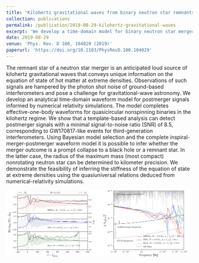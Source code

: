 ```yaml
---
title: "Kilohertz gravitational waves from binary neutron star remnants: time-domain model and constraints on extreme matter"
collection: publications
permalink: /publication/2019-08-29-kilohertz-gravitational-waves
excerpt: 'We develop a time-domain model for binary neutron star merger remnants, in order to complete existing inspiral templates in the kiloHertz regime. Furthermore, we show interesting applications with advanced configuration of LIGO and Virgo detectors.'
date: 2019-08-29
venue: 'Phys. Rev. D 100, 104029 (2019)'
paperurl: 'https://doi.org/10.1103/PhysRevD.100.104029'
---
```


The remnant star of a neutron star merger is an anticipated loud source of kilohertz gravitational waves that conveys unique information on the equation of state of hot matter at extreme densities. Observations of such signals are hampered by the photon shot noise of ground-based interferometers and pose a challenge for gravitational-wave astronomy. We develop an analytical time-domain waveform model for postmerger signals informed by numerical relativity simulations. The model completes effective-one-body waveforms for quasicircular nonspinning binaries in the kilohertz regime. We show that a template-based analysis can detect postmerger signals with a minimal signal-to-noise ratio (SNR) of 8.5, corresponding to GW170817-like events for third-generation interferometers. Using Bayesian model selection and the complete inspiral-merger-postmerger waveform model it is possible to infer whether the merger outcome is a prompt collapse to a black hole or a remnant star. In the latter case, the radius of the maximum mass (most compact) nonrotating neutron star can be determined to kilometer precision. We demonstrate the feasibility of inferring the stiffness of the equation of state at extreme densities using the quasiuniversal relations deduced from numerical-relativity simulations.

![Figure](/images/2019-08-29-kilohertz-gravitational-waves.png)
